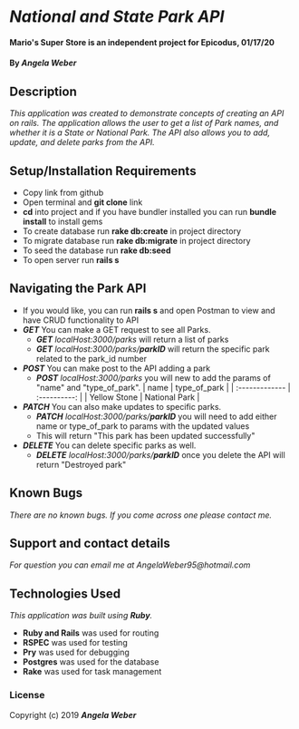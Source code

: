 # _National and State Park API_

#### **Mario's Super Store is an independent project for Epicodus, 01/17/20**

#### By _**Angela Weber**_

## Description
  _This application was created to demonstrate concepts of creating an API on rails. The application allows the user to get a list of Park names, and whether it is a State or National Park. The API also allows you to add, update, and delete parks from the API._

## Setup/Installation Requirements

* Copy link from github
* Open terminal and __git clone__ link
* __cd__ into project and if you have bundler installed you can run __bundle install__ to install gems
* To create database run __rake db:create__ in project directory
* To migrate database run __rake db:migrate__ in project directory
* To seed the database run __rake db:seed__
* To open server run __rails s__

## Navigating the Park API
* If you would like, you can run __rails s__ and open Postman to view and have CRUD functionality to API
* **_GET_** You can make a GET request to see all Parks.
  * **_GET_** _localHost:3000/parks_ will return a list of parks
  * **_GET_** _localHost:3000/parks/**parkID**_ will return the specific park related to the park_id number
* **_POST_** You can make post to the API adding a park
  * **_POST_** _localHost:3000/parks_ you will new to add the params of "name" and "type_of_park".
  | name      | type_of_park    |
| :------------- | :----------: |
|  Yellow Stone | National Park   |
* **_PATCH_** You can also make updates to specific parks.
  * **_PATCH_** _localHost:3000/parks/**parkID**_ you will need to add either name or type_of_park to params with the updated values
  * This will return "This park has been updated successfully"
* **_DELETE_** You can delete specific parks as well.
  * **_DELETE_** _localHost:3000/parks/**parkID**_ once you delete the API will return "Destroyed park"


## Known Bugs

_There are no known bugs. If you come across one please contact me._

## Support and contact details

_For question you can email me at AngelaWeber95@hotmail.com_

## Technologies Used

_This application was built using __Ruby__._
* __Ruby and Rails__ was used for routing
* __RSPEC__ was used for testing
* __Pry__ was used for debugging
* __Postgres__ was used for the database
* __Rake__ was used for task management

### License

Copyright (c) 2019 **_Angela Weber_**
